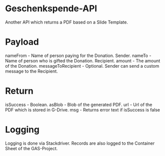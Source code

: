 # Geschenkspende-API
Another API which returns a PDF based on a Slide Template.

# Payload
nameFrom - Name of person paying for the Donation. Sender.
nameTo - Name of person who is gifted the Donation. Recipient.
amount - The amount of the Donation.
messageToRecipient - Optional. Sender can send a custom message to the Recipient.

# Return
isSuccess - Boolean.
asBlob - Blob of the generated PDF.
url - Url of the PDF which is stored in G-Drive.
msg - Returns error text if isSuccess is false

# Logging
Logging is done via Stackdriver.
Records are also logged to the Container Sheet of the GAS-Project.
